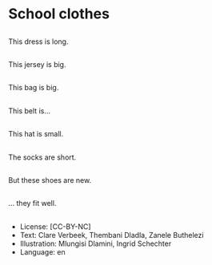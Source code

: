 # School clothes

##
This dress is long.

##
This jersey is big.

##
This bag is big.

##
This belt is...

##
This hat is small.

##
The socks are short.

##
But these shoes are new.

##
... they fit well.

##
* License: [CC-BY-NC]
* Text: Clare Verbeek, Thembani Dladla, Zanele Buthelezi
* Illustration: Mlungisi Dlamini, Ingrid Schechter
* Language: en
